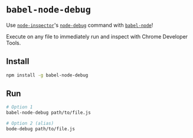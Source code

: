 # `babel-node-debug`

Use [`node-inspector`](https://github.com/node-inspector/node-inspector)'s [`node-debug`](https://github.com/node-inspector/node-inspector#start) command with [`babel-node`](https://babeljs.io/docs/usage/cli/#babel-node)!

Execute on any file to immediately run and inspect with Chrome Developer Tools.

## Install

```bash
npm install -g babel-node-debug
```

## Run

```bash
# Option 1
babel-node-debug path/to/file.js

# Option 2 (alias)
bode-debug path/to/file.js
```
